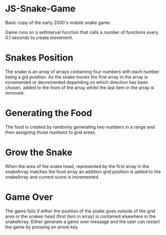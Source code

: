 # JS-Snake-Game

Basic copy of the early 2000's mobile snake game. 

Game runs on a setInterval function that calls a number of functions every 0.1 seconds to create movement.

# Snakes Position
The snake is an array of arrays containing four numbers
with each number being a gid position. As the snake moves
the first array in the array is incremented or decremented
depending on which direction has been chosen, added to 
the front of the array whilst the last item in the array
is removed.

# Generating the Food
The food is created by randomly generating two numbers 
in a range and then assigning those numbers to grid areas.

# Grow the Snake
When the area of the snake head, represented by the first array
in the snakeArray matches the food array an addition grid
position is added to the snakeArray and current score
is incremented.

# Game Over
The game fails if either the position of the snake goes outside
of the grid area or the snakes head (first item in array) is
contained elsewhere in the snakeArray.
Either generate a game over message and the user can restart
the game by pressing an arrow key.